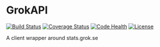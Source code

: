 GrokAPI
=======
[![Build Status](https://travis-ci.org/Commonists/Grokapi.svg?branch=master)](https://travis-ci.org/Commonists/Grokapi)
[![Coverage Status](https://coveralls.io/repos/Commonists/Grokapi/badge.svg)](https://coveralls.io/r/Commonists/Grokapi)
[![Code Health](https://landscape.io/github/Commonists/Grokapi/master/landscape.svg?style=flat)](https://landscape.io/github/Commonists/Grokapi/master)
[![License](http://img.shields.io/badge/license-MIT-orange.svg?style=flat)](http://opensource.org/licenses/MIT)

A client wrapper around stats.grok.se